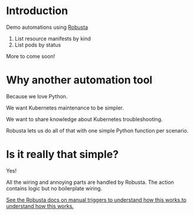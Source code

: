 # Introduction
Demo automations using [Robusta](https://github.com/robusta-dev/robusta)

1. List resource manifests by kind
2. List pods by status

More to come soon!

# Why another automation tool
Because we love Python.

We want Kubernetes maintenance to be simpler.

We want to share knowledge about Kubernetes troubleshooting.

Robusta lets us do all of that with one simple Python function per scenario.

# Is it really that simple?
Yes! 

All the wiring and annoying parts are handled by Robusta. 
The action contains logic but no boilerplate wiring.

[See the Robusta docs on manual triggers to understand how this works.to understand how this works.](https://docs.robusta.dev/master/getting-started/manual-triggers.html)